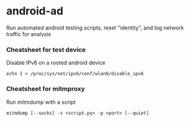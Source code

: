 # android-ad
Run automated android testing scripts, reset "identity", and log network traffic for analysis

### Cheatsheet for test device

Disable IPv6 on a rooted android device

`echo 1 > /proc/sys/net/ipv6/conf/wlan0/disable_ipv6`

### Cheatsheet for mitmproxy

Run mitmdump with a script

`mitmdump [--socks] -s <script.py> -p <port> [--quiet]`
